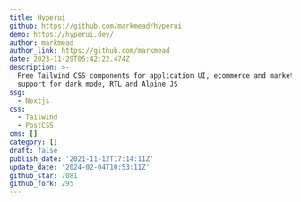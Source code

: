 ```yaml
---
title: Hyperui
github: https://github.com/markmead/hyperui
demo: https://hyperui.dev/
author: markmead
author_link: https://github.com/markmead
date: 2023-11-29T05:42:22.474Z
description: >-
  Free Tailwind CSS components for application UI, ecommerce and marketing with
  support for dark mode, RTL and Alpine JS
ssg:
  - Nextjs
css:
  - Tailwind
  - PostCSS
cms: []
category: []
draft: false
publish_date: '2021-11-12T17:14:11Z'
update_date: '2024-02-04T10:53:11Z'
github_star: 7081
github_fork: 295
---
```

